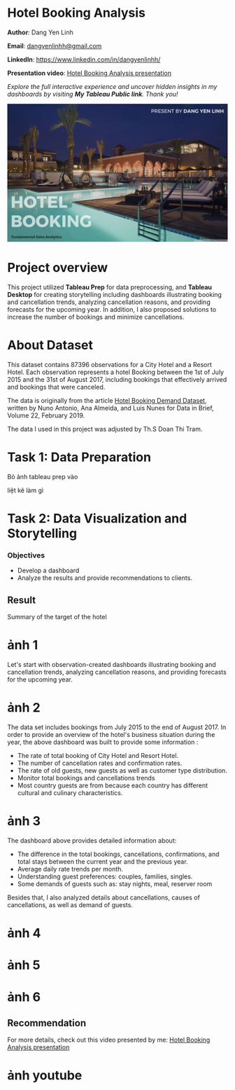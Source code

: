 # Hotel Booking Analysis

 **Author**: Dang Yen Linh

**Email**: dangyenlinhh@gmail.com

**Linkedln**: https://www.linkedin.com/in/dangyenlinhh/

**Presentation video**: [Hotel Booking Analysis presentation](https://www.youtube.com/watch?v=TQRR0950vJE&t=418s)

*Explore the full interactive experience and uncover hidden insights in my dashboards by visiting **My Tableau Public link**. Thank you!*



![](images/hotelBooking_background.jpg)

# Project overview
This project utilized **Tableau Prep** for data preprocessing, and **Tableau Desktop** for creating storytelling including dashboards illustrating booking and cancellation trends, analyzing cancellation reasons, and providing forecasts for the upcoming year. In addition, I also proposed solutions to increase the number of bookings and minimize cancellations.

# About Dataset 

This dataset contains 87396 observations for a City Hotel and a Resort Hotel. Each observation represents a hotel
Booking between the 1st of July 2015 and the 31st of August 2017, including bookings that effectively arrived and bookings that were canceled.

The data is originally from the article [Hotel Booking Demand Dataset](https://www.sciencedirect.com/science/article/pii/S2352340918315191), written by Nuno Antonio, Ana Almeida, and Luis Nunes for Data in Brief, Volume 22, February 2019.

The data I used in this project was adjusted by Th.S Doan Thi Tram.

# Task 1: Data Preparation



Bỏ ảnh tableau prep vào

liệt kê làm gì 




# Task 2: Data Visualization and Storytelling

### Objectives
- Develop a dashboard
- Analyze the results and provide recommendations to clients.

## Result 


Summary of the target of the hotel 
# ảnh 1


Let's start with observation-created dashboards illustrating booking and cancellation trends, analyzing cancellation reasons, and providing forecasts for the upcoming year.

# ảnh 2

The data set includes bookings from July 2015 to the end of August 2017. In order to provide an overview of the hotel's business situation during the year, the above dashboard was built to provide some information :

- The rate of total booking of City Hotel and Resort Hotel.
- The number of cancellation rates and confirmation rates.
- The rate of old guests, new guests as well as customer type distribution.
- Monitor total bookings and cancellations trends
- Most country guests are from because each country has different cultural and culinary characteristics.



# ảnh 3
The dashboard above provides detailed information about:
- The difference in the total bookings, cancellations, confirmations, and total stays between the current year and the previous year.
- Average daily rate trends per month.
- Understanding guest preferences: couples, families, singles.
- Some demands of guests such as: stay nights, meal, reserver room

Besides that, I also analyzed details about cancellations, causes of cancellations, as well as demand of guests. 
# ảnh 4

# ảnh 5
# ảnh 6


## Recommendation

For more details, check out this video presented by me:  [Hotel Booking Analysis presentation](https://www.youtube.com/watch?v=TQRR0950vJE&t=418s)

# ảnh youtube
  





